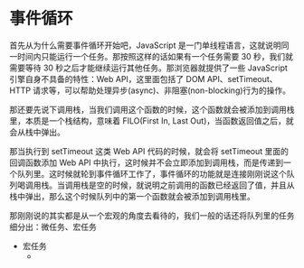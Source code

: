 # 事件循环

首先从为什么需要事件循环开始吧，JavaScript 是一门单线程语言，这就说明同一时间内只能运行一个任务。那按照这样的话如果有一个任务需要 30 秒，我们就需要等待 30 秒之后才能继续运行其他任务。那浏览器就提供了一些 JavaScript 引擎自身不具备的特性：Web API，这里面包括了 DOM API、setTimeout、HTTP 请求等，可以帮助处理异步(async)、非阻塞(non-blocking)行为的操作。

那还要先说下调用栈，当我们调用这个函数的时候，这个函数就会被添加到调用栈里，本质是一个栈结构，意味着 FILO(First In, Last Out)，当函数返回值之后，就会从栈中弹出。

那当执行到 setTimeout 这类 Web API 代码的时候，就会将 setTimeout 里面的回调函数添加 Web API 中执行，这时候并不会立即添加到调用栈，而是传递到一个队列里。这时候就轮到事件循环工作了，事件循环的功能就是连接刚刚说这个队列喝调用栈。当调用栈是空的时候，就说明之前调用的函数已经返回了值，并且从栈中弹出，那么这个时候队列中的第一个函数就会被添加到调用栈里。

那刚刚说的其实都是从一个宏观的角度去看待的，我们一般的话还将队列里的任务细分出：微任务、宏任务

- 宏任务
  - <script>
  - setTimeout
  - setInterval
  - setImmediate
  - I/O
  - UI Event
  - requestAnimationFrame
- 微任务
  - Promise.then()/resolve()
  - process.nextTick
  - MutaionObserver
这两种任务之间主要是执行优先级不一样，刚刚说到任务会放到队列里面，其实是宏任务对应宏任务队列，微任务对应微任务队列。当执行栈为空的时候，主线程会查看宏任务队列是否有事件存在，如果存在则将最新的宏任务添加到执行栈，在这个宏任务的执行过程中如果遇到微任务，就会将其添加到微任务队列中，当这个宏任务执行完之后会依次执行微任务队列。并且在宏任务执行完毕之后会检查渲染，然后GUI线程接管渲染来实现重绘和回流。当渲染完毕之后JS线程继续接管，开始继续从事件队列取最新的宏任务执行。
